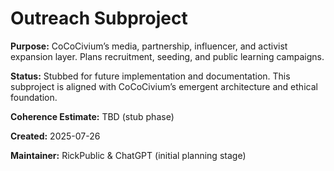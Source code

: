 <!-- Filename: README_outreach.md -->
# Outreach Subproject

**Purpose:**
CoCoCivium’s media, partnership, influencer, and activist expansion layer. Plans recruitment, seeding, and public learning campaigns.

**Status:**
Stubbed for future implementation and documentation. This subproject is aligned with CoCoCivium’s emergent architecture and ethical foundation.

**Coherence Estimate:**
TBD (stub phase)

**Created:** 2025-07-26

**Maintainer:** RickPublic & ChatGPT (initial planning stage)

